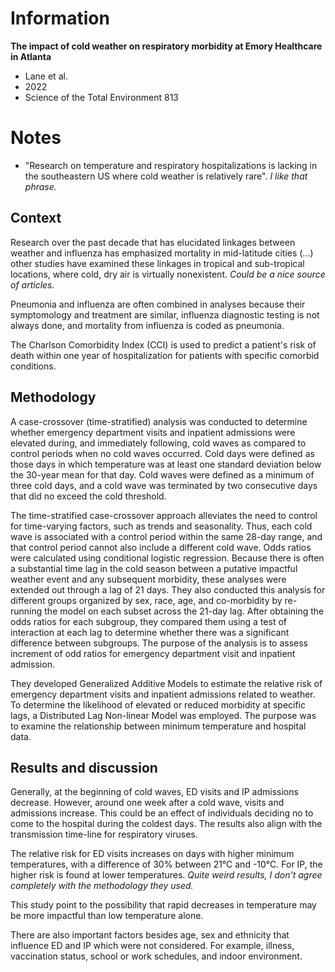 # Information

**The impact of cold weather on respiratory morbidity at Emory Healthcare in
Atlanta**

- Lane et al.
- 2022
- Science of the Total Environment 813

# Notes

- "Research on temperature and respiratory hospitalizations is lacking in the
  southeastern US where cold weather is relatively rare". _I like that phrase._

## Context

Research over the past decade that has elucidated linkages between weather and
influenza has emphasized mortality in mid-latitude cities (...) other studies
have examined these linkages in tropical and sub-tropical locations, where cold,
dry air is virtually nonexistent. _Could be a nice source of articles._

Pneumonia and influenza are often combined in analyses because their symptomology
and treatment are similar, influenza diagnostic testing is not always done, and
mortality from influenza is coded as pneumonia.

The Charlson Comorbidity Index (CCI) is used to predict a patient's risk of death
within one year of hospitalization for patients with specific comorbid
conditions.

## Methodology

A case-crossover (time-stratified) analysis was conducted to determine whether
emergency department visits and inpatient admissions were elevated during, and
immediately following, cold waves as compared to control periods when no cold
waves occurred. Cold days were defined as those days in which temperature was at
least one standard deviation below the 30-year mean for that day. Cold waves were
defined as a minimum of three cold days, and a cold wave was terminated by two
consecutive days that did no exceed the cold threshold.

The time-stratified case-crossover approach alleviates the need to control for
time-varying factors, such as trends and seasonality. Thus, each cold wave is
associated with a control period within the same 28-day range, and that control
period cannot also include a different cold wave. Odds ratios were calculated
using conditional logistic regression. Because there is often a substantial time
lag in the cold season between a putative impactful weather event and any
subsequent morbidity, these analyses were extended out through a lag of 21 days.
They also conducted this analysis for different groups organized by sex, race,
age, and co-morbidity by re-running the model on each subset across the 21-day
lag. After obtaining the odds ratios for each subgroup, they compared them using
a test of interaction at each lag to determine whether there was a significant
difference between subgroups. The purpose of the analysis is to assess increment
of odd ratios for emergency department visit and inpatient admission.

They developed Generalized Additive Models to estimate the relative risk of
emergency department visits and inpatient admissions related to weather. To
determine the likelihood of elevated or reduced morbidity at specific lags,
a Distributed Lag Non-linear Model was employed. The purpose was to examine the
relationship between minimum temperature and hospital data.

## Results and discussion

Generally, at the beginning of cold waves, ED visits and IP admissions decrease.
However, around one week after a cold wave, visits and admissions increase. This
could be an effect of individuals deciding no to come to the hospital during the
coldest days. The results also align with the transmission time-line for
respiratory viruses.

The relative risk for ED visits increases on days with higher minimum
temperatures, with a difference of 30% between 21°C and -10°C. For IP, the higher
risk is found at lower temperatures. _Quite weird results, I don't agree
completely with the methodology they used._

This study point to the possibility that rapid decreases in temperature may be
more impactful than low temperature alone.

There are also important factors besides age, sex and ethnicity that influence
ED and IP which were not considered. For example, illness, vaccination status,
school or work schedules, and indoor environment.
